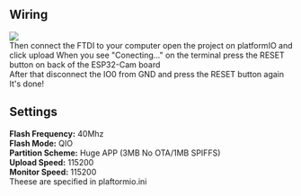 ## Wiring
![](https://i.imgur.com/lZZITK0.png)  
Then connect the FTDI to your computer open the project on platformIO and click upload 
When you see "Conecting..." on the terminal press the RESET button on back of the ESP32-Cam board   
After that disconnect the IO0 from GND and press the RESET button again    
It's done!

## Settings
__Flash Frequency:__ 40Mhz  
__Flash Mode:__ QIO  
__Partition Scheme:__ Huge APP (3MB No OTA/1MB SPIFFS)  
__Upload Speed:__ 115200  
__Monitor Speed:__ 115200  
Theese are specified in plaftormio.ini
